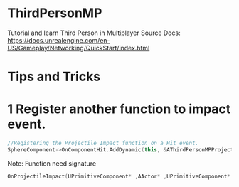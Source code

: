 # ThirdPersonMP

Tutorial and learn Third Person in Multiplayer
Source Docs: https://docs.unrealengine.com/en-US/Gameplay/Networking/QuickStart/index.html

# Tips and Tricks

# 1 Register another function to impact event.

```C++
//Registering the Projectile Impact function on a Hit event.
SphereComponent->OnComponentHit.AddDynamic(this, &AThirdPersonMPProjectile::OnProjectileImpact);
```

Note: Function need signature
```C++
OnProjectileImpact(UPrimitiveComponent* ,AActor* ,UPrimitiveComponent* , FVector , const FHitResult&)
```
